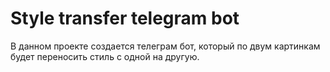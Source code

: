 # Style transfer telegram bot

В данном проекте создается телеграм бот, 
который по двум картинкам будет переносить стиль с одной на другую.
